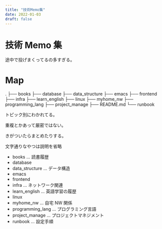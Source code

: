 ```yaml
---
title: "技術Memo集"
date: 2022-01-03
draft: false
---
```


# 技術 Memo 集

途中で投げまくってるの多すぎる。

# Map

.
├── books
├── database
├── data_structure
├── emacs
├── frontend
├── infra
├── learn_english
├── linux
├── myhome_nw
├── programming_lang
├── project_manage
├── README.md
└── runbook

トピック別にわかれてる。

重複とかあって厳密ではない。

きがついたらまとめたりする。

文字通りなやつは説明を省略

- books ... 読書履歴
- database
- data_structure ... データ構造
- emacs
- frontend
- infra ... ネットワーク関連
- learn_english ... 英語学習の履歴
- linux
- myhome_nw ... 自宅 NW 関係
- programming_lang ... プログラミング言語
- project_manage ... プロジェクトマネジメント
- runbook ... 設定手順

